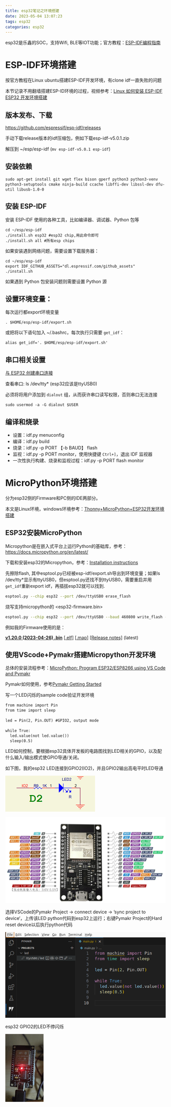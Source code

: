 ```yaml
---
title: esp32笔记之环境搭建
date: 2023-05-04 13:07:23
tags: esp32
categories: esp32
---
```


esp32是乐鑫的SOC，支持Wifi, BLE等IOT功能；官方教程：[ESP-IDF编程指南](https://docs.espressif.com/projects/esp-idf/zh_CN/latest/esp32/get-started/index.html)

# ESP-IDF环境搭建

按官方教程在Linux ubuntu搭建ESP-IDF开发环境，有clone idf一直失败的问题

本节记录不用翻墙搭建ESP-ID环境的过程，视频参考：[Linux 如何安装 ESP-IDF ESP32 开发环境搭建](https://b23.tv/VCYbC2m)

## 版本发布、下载

https://github.com/espressif/esp-idf/releases

手动下载release版本的idf压缩包，例如下载esp-idf-v5.0.1.zip

解压到 ~/esp/esp-idf (`mv esp-idf-v5.0.1 esp-idf`)

## 安装依赖
```
sudo apt-get install git wget flex bison gperf python3 python3-venv python3-setuptools cmake ninja-build ccache libffi-dev libssl-dev dfu-util libusb-1.0-0
```

## 安装 ESP-IDF

安装 ESP-IDF 使用的各种工具，比如编译器、调试器、Python 包等

```
cd ~/esp/esp-idf
./install.sh esp32 #esp32 chip,用此命令即可
./install.sh all #所有esp chips
```

如果安装遇到网络问题，需要设置下载服务器：

```
cd ~/esp/esp-idf
export IDF_GITHUB_ASSETS="dl.espressif.com/github_assets"
./install.sh
```

如果遇到 Python 包安装问题则需要设置 Python 源

## 设置环境变量：

每次运行都export环境变量

```
. $HOME/esp/esp-idf/export.sh
```

或把将以下语句加入 ~/.bashrc，每次执行只需要 `get_idf`：

```
alias get_idf='. $HOME/esp/esp-idf/export.sh'
```

## 串口相关设置

[与 ESP32 创建串口连接](https://docs.espressif.com/projects/esp-idf/zh_CN/latest/esp32/get-started/establish-serial-connection.html)

查看串口: ls /dev/tty* (esp32应该是ttyUSB0)

必须将将用户添加到 `dialout` 组，从而获许串口读写权限，否则串口无法连接

```
sudo usermod -a -G dialout $USER
```

## 编译和烧录
- 设置：idf.py menuconfig
- 编译：idf.py build
- 烧录：idf.py -p PORT 【-b BAUD】 flash
- 监视：idf.py -p PORT monitor，使用快捷键 `Ctrl+]`，退出 IDF 监视器
- 一次性执行构建、烧录和监视过程：idf.py -p PORT flash monitor

# MicroPython环境搭建

分为esp32侧的Firmware和PC侧的IDE两部分。

本文是Linux环境，windows环境参考：[Thonny+MicroPython+ESP32开发环境搭建](https://doc.itprojects.cn/0006.zhishi.esp32/02.doc/index.html#/01.dajianhuanjing)

## ESP32安装MicroPython

Micropython是在嵌入式平台上运行Python的基础库，参考：https://docs.micropython.org/en/latest/

下载和安装esp32的Micropython，参考：[Installation instructions](https://micropython.org/download/esp32/)

先擦除flash, 其中esptool.py已经被esp-idf/export.sh导出到环境变量；如果ls /dev/tty*显示有ttyUSB0，但esptool.py还找不到ttyUSB0，需要重启并用`get_idf`重新export idf，再插拔esp32就可以找到.

```bash
esptool.py --chip esp32 --port /dev/ttyUSB0 erase_flash
```

烧写支持micropython的 <esp32-firmware.bin>

```bash
esptool.py --chip esp32 --port /dev/ttyUSB0 --baud 460800 write_flash -z 0x1000 <esp32-firmware.bin>
```

例如我的Firmware使用的是：

**[v1.20.0 (2023-04-26) .bin](https://micropython.org/resources/firmware/esp32-20230426-v1.20.0.bin)** [[.elf\]](https://micropython.org/resources/firmware/esp32-20230426-v1.20.0.elf) [[.map\]](https://micropython.org/resources/firmware/esp32-20230426-v1.20.0.map) [[Release notes\]](https://github.com/micropython/micropython/releases/tag/v1.20.0) (latest)

## 使用VScode+Pymakr搭建Micropython开发环境

总体的安装流程参考：[MicroPython: Program ESP32/ESP8266 using VS Code and Pymakr](https://randomnerdtutorials.com/micropython-esp32-esp8266-vs-code-pymakr/)

Pymakr如何使用，参考[Pymakr Getting Started](https://github.com/pycom/pymakr-vsc/blob/next/GET_STARTED.md)

写一个LED闪烁的sample code验证开发环境

```
from machine import Pin
from time import sleep

led = Pin(2, Pin.OUT) #GPIO2, output mode

while True:
  led.value(not led.value())
  sleep(0.5)
```

LED如何控制，要根据esp32具体开发板的电路图找到LED相关的GPIO，以及配什么输入/输出模式使GPIO导通/关闭。

如下图，我的esp32 LED连接到GPIO2(IO2)，并且GPIO2输出高电平时LED导通

![image-20230504200335998](https://raw.githubusercontent.com/cursorhu/blog-images-on-picgo/master/images/202305042003091.png)

![image-20230504200411499](https://raw.githubusercontent.com/cursorhu/blog-images-on-picgo/master/images/202305042004848.png)

选择VSCode的Pymakr Project -> connect device -> ’sync project to device‘，上传该LED python代码到esp32上运行；右键Pymakr Project的Hard reset device以后执行python代码

![image-20230505111655320](https://raw.githubusercontent.com/cursorhu/blog-images-on-picgo/master/images/202305051116409.png)

esp32 GPIO2的LED不停闪烁

![mmexport1683202673677](https://raw.githubusercontent.com/cursorhu/blog-images-on-picgo/master/images/202305051156061.gif)
